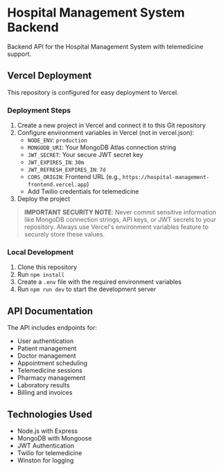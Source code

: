 # Hospital Management System Backend

Backend API for the Hospital Management System with telemedicine support.

## Vercel Deployment

This repository is configured for easy deployment to Vercel.

### Deployment Steps

1. Create a new project in Vercel and connect it to this Git repository
2. Configure environment variables in Vercel (not in vercel.json):
   - `NODE_ENV`: `production`
   - `MONGODB_URI`: Your MongoDB Atlas connection string
   - `JWT_SECRET`: Your secure JWT secret key
   - `JWT_EXPIRES_IN`: `30m`
   - `JWT_REFRESH_EXPIRES_IN`: `7d`
   - `CORS_ORIGIN`: Frontend URL (e.g., `https://hospital-management-frontend.vercel.app`)
   - Add Twilio credentials for telemedicine
3. Deploy the project

> **IMPORTANT SECURITY NOTE**: Never commit sensitive information like MongoDB connection strings, API keys, or JWT secrets to your repository. Always use Vercel's environment variables feature to securely store these values.

### Local Development

1. Clone this repository
2. Run `npm install`
3. Create a `.env` file with the required environment variables
4. Run `npm run dev` to start the development server

## API Documentation

The API includes endpoints for:
- User authentication
- Patient management
- Doctor management
- Appointment scheduling
- Telemedicine sessions
- Pharmacy management
- Laboratory results
- Billing and invoices

## Technologies Used

- Node.js with Express
- MongoDB with Mongoose
- JWT Authentication
- Twilio for telemedicine
- Winston for logging